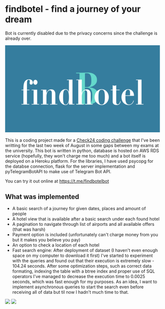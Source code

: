 # findbotel - find a journey of your dream

Bot is currently disabled due to the privacy concerns since the challenge is already over.

![](https://raw.githubusercontent.com/kshpdr/findbotel/main/media/findbotel_word.png "Logo findbotel")

This is a coding project made for a [Check24 coding challenge](https://github.com/check24-scholarships/holiday-challenge) that I've been writting for the last two week
of August in some gaps between my exams at the university. This bot is written in python, database is hosted on AWS RDS service (hopefully, they won't 
charge me too much) and a bot itself is deployed on a Heroku platform. For the libraries, I have used psycopg for the databse connection, flask for the server 
implementation and pyTelegramBotAPI to make use of Telegram Bot API.

You can try it out online at https://t.me/findbotelbot

## What was implemented

- A basic search of a journey for given dates, places and amount of people
- A hotel view that is available after a basic search under each found hotel
- A pagination to navigate through list of airports and all available offers (that was harsh)
- Payment option is included (unfortunately can't charge money from you but it makes you believe you pay)
- An option to check a location of each hotel
- Fast search engine: After deployment of dataset (I haven't even enough space on my computer to download it first) I've started to experiment with the
queries and found out that their execution is extremely slow - 104.24 seconds. After some optimization steps, such as correct data formating, indexing the table with a btree index and proper use of SQL operators I've managed to decrease
the execution time to 0.0025 seconds, which was fast enough for my purposes. As an idea, I want to implement asynchronous queries to start the search even 
before receiving all of data but til now I hadn't much time to that.

![](https://media.giphy.com/media/Baj94CdIEzwUXSYqsC/giphy.gif)
![](https://media.giphy.com/media/KCLaSBsgqNZ95EFMoW/giphy.gif)
